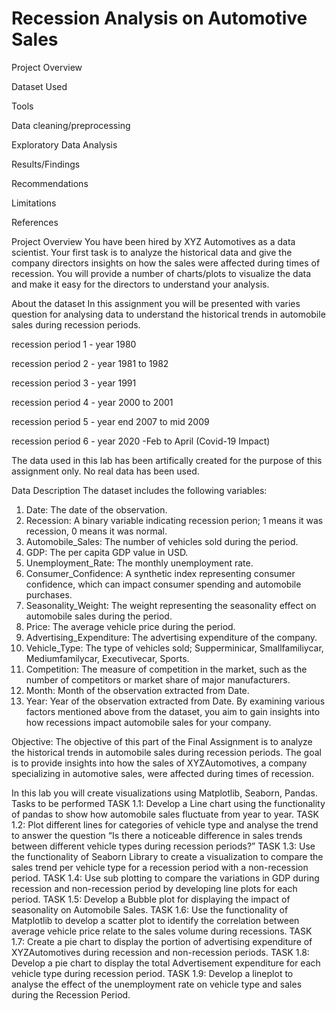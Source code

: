 # Recession Analysis on Automotive Sales

Project Overview

Dataset Used

Tools

Data cleaning/preprocessing

Exploratory Data Analysis

Results/Findings

Recommendations

Limitations

References

Project Overview
You have been hired by XYZ Automotives as a data scientist. Your first task is to analyze the historical data and give the company directors insights on how the sales were affected during times of recession. You will provide a number of charts/plots to visualize the data and make it easy for the directors to understand your analysis. 

About the dataset
In this assignment you will be presented with varies question for analysing data to understand the historical trends in automobile sales during recession periods.

recession period 1 - year 1980 

recession period 2 - year 1981 to 1982

recession period 3 - year 1991

recession period 4 - year 2000 to 2001

recession period 5 - year end 2007 to mid 2009

recession period 6 - year 2020 -Feb to April (Covid-19 Impact)

The data used in this lab has been artifically created for the purpose of this assignment only. No real data has been used.

Data Description
The dataset includes the following variables:
1.	Date: The date of the observation.
2.	Recession: A binary variable indicating recession perion; 1 means it was recession, 0 means it was normal.
3.	Automobile_Sales: The number of vehicles sold during the period.
4.	GDP: The per capita GDP value in USD.
5.	Unemployment_Rate: The monthly unemployment rate.
6.	Consumer_Confidence: A synthetic index representing consumer confidence, which can impact consumer spending and automobile purchases.
7.	Seasonality_Weight: The weight representing the seasonality effect on automobile sales during the period.
8.	Price: The average vehicle price during the period.
9.	Advertising_Expenditure: The advertising expenditure of the company.
10.	Vehicle_Type: The type of vehicles sold; Supperminicar, Smallfamiliycar, Mediumfamilycar, Executivecar, Sports.
11.	Competition: The measure of competition in the market, such as the number of competitors or market share of major manufacturers.
12.	Month: Month of the observation extracted from Date.
13.	Year: Year of the observation extracted from Date.
By examining various factors mentioned above from the dataset, you aim to gain insights into how recessions impact automobile sales for your company.

Objective:
The objective of this part of the Final Assignment is to analyze the historical trends in automobile sales during recession periods. The goal is to provide insights into how the sales of XYZAutomotives, a company specializing in automotive sales, were affected during times of recession.

In this lab you will create visualizations using Matplotlib, Seaborn, Pandas.
Tasks to be performed
TASK 1.1: Develop a Line chart using the functionality of pandas to show how automobile sales fluctuate from year to year.
TASK 1.2: Plot different lines for categories of vehicle type and analyse the trend to answer the question “Is there a noticeable difference in sales trends between different vehicle types during recession periods?”
TASK 1.3: Use the functionality of Seaborn Library to create a visualization to compare the sales trend per vehicle type for a recession period with a non-recession period.
TASK 1.4: Use sub plotting to compare the variations in GDP during recession and non-recession period by developing line plots for each period.
TASK 1.5: Develop a Bubble plot for displaying the impact of seasonality on Automobile Sales.
TASK 1.6: Use the functionality of Matplotlib to develop a scatter plot to identify the correlation between average vehicle price relate to the sales volume during recessions.
TASK 1.7: Create a pie chart to display the portion of advertising expenditure of XYZAutomotives during recession and non-recession periods.
TASK 1.8: Develop a pie chart to display the total Advertisement expenditure for each vehicle type during recession period.
TASK 1.9: Develop a lineplot to analyse the effect of the unemployment rate on vehicle type and sales during the Recession Period.
